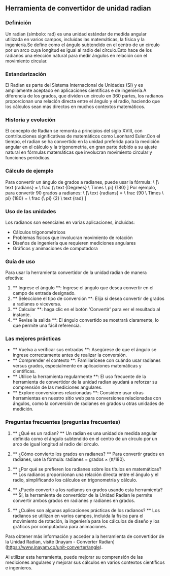 ## Herramienta de convertidor de unidad radian

### Definición
Un radian (símbolo: rad) es una unidad estándar de medida angular utilizada en varios campos, incluidas las matemáticas, la física y la ingeniería.Se define como el ángulo subtendido en el centro de un círculo por un arco cuya longitud es igual al radio del círculo.Esto hace de los radianos una elección natural para medir ángulos en relación con el movimiento circular.

### Estandarización
El Radian es parte del Sistema Internacional de Unidades (SI) y es ampliamente aceptado en aplicaciones científicas e de ingeniería.A diferencia de los grados, que dividen un círculo en 360 partes, los radianos proporcionan una relación directa entre el ángulo y el radio, haciendo que los cálculos sean más directos en muchos contextos matemáticos.

### Historia y evolución
El concepto de Radian se remonta a principios del siglo XVIII, con contribuciones significativas de matemáticos como Leonhard Euler.Con el tiempo, el radian se ha convertido en la unidad preferida para la medición angular en el cálculo y la trigonometría, en gran parte debido a su ajuste natural en fórmulas matemáticas que involucran movimiento circular y funciones periódicas.

### Cálculo de ejemplo
Para convertir un ángulo de grados a radianes, puede usar la fórmula:
\ [\ text {radians} = \ frac {\ text {Degrees} \ Times \ pi} {180} \]
Por ejemplo, para convertir 90 grados a radianes:
\ [\ text {radians} = \ frac {90 \ Times \ pi} {180} = \ frac {\ pi} {2} \ text {rad} \]

### Uso de las unidades
Los radianos son esenciales en varias aplicaciones, incluidas:
- Cálculos trigonométricos
- Problemas físicos que involucran movimiento de rotación
- Diseños de ingeniería que requieren mediciones angulares
- Gráficos y animaciones de computadora

### Guía de uso
Para usar la herramienta convertidor de la unidad radian de manera efectiva:
1. ** Ingrese el ángulo **: Ingrese el ángulo que desea convertir en el campo de entrada designado.
2. ** Seleccione el tipo de conversión **: Elija si desea convertir de grados a radianes o viceversa.
3. ** Calcular **: haga clic en el botón 'Convertir' para ver el resultado al instante.
4. ** Revise la salida **: El ángulo convertido se mostrará claramente, lo que permite una fácil referencia.

### Las mejores prácticas
- ** Vuelva a verificar sus entradas **: Asegúrese de que el ángulo se ingrese correctamente antes de realizar la conversión.
- ** Comprender el contexto **: Familiarícese con cuándo usar radianes versus grados, especialmente en aplicaciones matemáticas y científicas.
- ** Utilice la herramienta regularmente **: El uso frecuente de la herramienta de convertidor de la unidad radian ayudará a reforzar su comprensión de las mediciones angulares.
- ** Explore conversiones relacionadas **: Considere usar otras herramientas en nuestro sitio web para conversiones relacionadas con ángulos, como la conversión de radianes en grados u otras unidades de medición.

### Preguntas frecuentes (preguntas frecuentes)

1. ** ¿Qué es un radian? **
Un radian es una unidad de medida angular definida como el ángulo subtendido en el centro de un círculo por un arco de igual longitud al radio del círculo.

2. ** ¿Cómo convierto los grados en radianes? **
Para convertir grados en radianes, use la fórmula: radianes = grados × (π/180).

3. ** ¿Por qué se prefieren los radianes sobre los títulos en matemáticas? **
Los radianos proporcionan una relación directa entre el ángulo y el radio, simplificando los cálculos en trigonometría y cálculo.

4. ** ¿Puedo convertir a los radianos en grados usando esta herramienta? **
Sí, la herramienta de convertidor de la Unidad Radian le permite convertir ambos grados en radianes y radianes en grados.

5. ** ¿Cuáles son algunas aplicaciones prácticas de los radianos? **
Los radianos se utilizan en varios campos, incluida la física para el movimiento de rotación, la ingeniería para los cálculos de diseño y los gráficos por computadora para animaciones.

Para obtener más información y acceder a la herramienta de convertidor de la Unidad Radian, visite [Inayam - Converter Radian] (https://www.inayam.co/unit-converter/angle).

Al utilizar esta herramienta, puede mejorar su comprensión de las mediciones angulares y mejorar sus cálculos en varios contextos científicos e ingenieros.